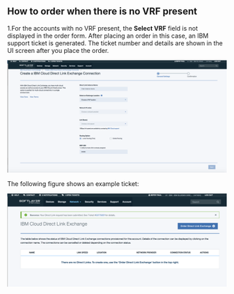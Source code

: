 ## How to order when there is no VRF present

1.For the accounts with no VRF present, the **Select VRF** field is not displayed in the order form. After placing an order in this case, an IBM support ticket is generated. The ticket number and details are shown in the UI screen after you place the order.

![Step NV1](/images/No-VRF-Step1.png)

The following figure shows an example ticket:

![Step NV1 ticket](/images/No-VRF-Step1-ticket.png)
